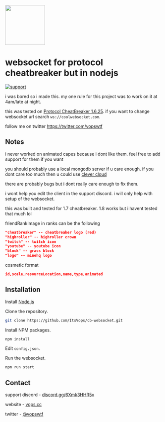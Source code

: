 <img src="https://i.imgur.com/XwDmpqJ.png" width="128">


# websocket for protocol cheatbreaker but in nodejs
<p>
   <a href="https://discord.gg/6Xmk3HHR5v">
   <img src="https://img.shields.io/discord/893202408501551204?color=blue&label=support%20discord"
      alt="support"></a>
<p>

i was bored so i made this. my one rule for this project was to work on it at 4am/late at night.

this was tested on [Protocol CheatBreaker 1.6.25](https://www.mediafire.com/folder/7lha1eobn2wji/protocol). if you want to change websocket url search ``ws://coolwebsocket.com``.

follow me on twitter https://twitter.com/vopswtf

## Notes
i never worked on animated capes because i dont like them. feel free to add support for them if you want

you should probably use a local mongodb server if u care enough.
if you dont care too much then u could use [clever cloud](https://www.clever-cloud.com)

there are probably bugs but i dont really care enough to fix them.

i wont help you edit the client in the support discord. i will only help with setup of the websocket.

this was built and tested for 1.7 cheatbreaker. 1.8 works but i havent tested that much lol

friendRankImage in ranks can be the following
```json
"cheatbreaker" -- cheatbreaker logo (red)
"highroller" -- highroller crown
"twitch" -- twitch icon
"youtube" -- youtube icon
"block" -- grass block
"logo" -- minehq logo
```

cosmetic format
```json
id,scale,resourceLocation,name,type,animated
````

## Installation

Install [Node.js](https://nodejs.org/en/)

Clone the repository.
```bash
git clone https://github.com/ItsVops/cb-websocket.git
```

Install NPM packages.
```bash
npm install
```

Edit `config.json`.

Run the websocket.
```bash
npm run start
```

## Contact

support discord - [discord.gg/6Xmk3HHR5v](https://discord.gg/6Xmk3HHR5v)
   
website - [vops.cc](https://vops.cc)

twitter - [@vopswtf](https://twitter.com/vopswtf)
